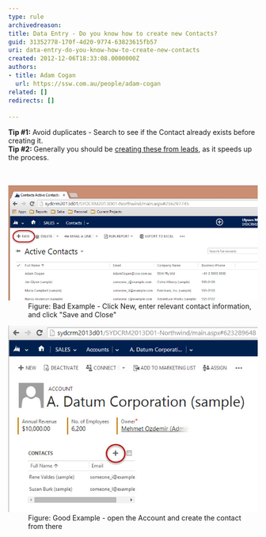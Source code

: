 ```yaml
---
type: rule
archivedreason: 
title: Data Entry - Do you know how to create new Contacts?
guid: 31352778-170f-4d20-9774-63823615fb57
uri: data-entry-do-you-know-how-to-create-new-contacts
created: 2012-12-06T18:33:08.0000000Z
authors:
- title: Adam Cogan
  url: https://ssw.com.au/people/adam-cogan
related: []
redirects: []

---
```



<div><div><strong>Tip #1:</strong> Avoid duplicates - Search to see if the Contact ​already exists before creating it.</div><div><strong>Tip #2: </strong>Generally you should be <a href="/Pages/Leads-can-be-converted-to-Opportunities-Contacts-and-Accounts.aspx">creating these from leads</a>, as it speeds up​ the process.​</div></div>
<br><excerpt class='endintro'></excerpt><br>
<dl class="badImage"><dt> 
      <img src="NewContact.jpg" alt="Create New Contact Information" style="width:550px;" />​​​ </dt><dd>​Fig​ure: Bad Example​ - Click New, enter relevant contact information, and click "Save and Close"​​​</dd></dl><dl class="goodImage"><dt>
      <img src="Sales-COntacts.jpg" alt="Create New Contact Logo" style="width:550px;" />
   </dt><dd>Figure: Good Example - open the Account and create the contact from there</dd></dl>


